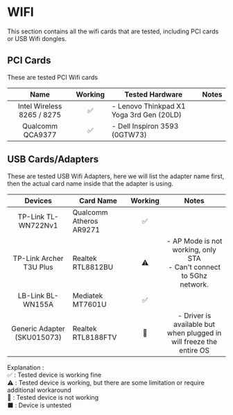 # WIFI

This section contains all the wifi cards that are tested, including PCI cards or USB Wifi dongles.

## PCI Cards

These are tested PCI Wifi cards 

|          **Name**          | **Working** | **Tested Hardware**                      | **Notes** |
|:--------------------------:|:-----------:|------------------------------------------|:---------:|
| Intel Wireless 8265 / 8275 |      ✅      | - Lenovo Thinkpad X1 Yoga 3rd Gen (20LD) |           |
| Qualcomm QCA9377           |      ✅      | - Dell Inspiron 3593 (0GTW73)            |           |

## USB Cards/Adapters

These are tested USB Wifi Adapters, here we will list the adapter name first, then the actual card name inside that the adapter is using.

|         **Devices**         | **Card Name**           | **Working** |                                **Notes**                               |
|:---------------------------:|-------------------------|:-----------:|:----------------------------------------------------------------------:|
| TP-Link TL-WN722Nv1         | Qualcomm Atheros AR9271 |      ✅      |                                                                        |
| TP-Link Archer T3U Plus     | Realtek RTL8812BU       |      ⚠️      | - AP Mode is not working, only STA<br>- Can't connect to 5Ghz network. |
| LB-Link BL-WN155A           | Mediatek MT7601U        |      ✅      |                                                                        |
| Generic Adapter (SKU015073) | Realtek RTL8188FTV      |      🚫      | - Driver is available but when plugged in will freeze the entire OS    |


Explanation : <br>
✅ : Tested device is working fine<br>
⚠️ : Tested device is working, but there are some limitation or require additional workaround<br>
🚫 : Tested device is not working<br>
⬛ : Device is untested<br>
